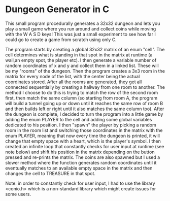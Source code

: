 # Dungeon Generator in C

This small program procedurally generates a 32x32 dungeon and lets you play a small game where you run around and collect coins while moving with the W A S D keys!
This was just a small experiment to see how far I could go to create a game from scratch using only C.

The program starts by creating a global 32x32 matrix of an enum "cell". The cell determines what is standing in that spot in the matrix at runtime (a wall,an empty spot, the player etc). I then generate a variable number of random coordinates of x and y and collect them in a linked list. These will be my "rooms" of the dungeon. Then the program creates a 3x3 room in the matrix for every node of the list, with the center being the actual coordinates stored. After all the rooms are generated, they get all connected sequentially by creating a hallway from one room to another. The method I choose to do this is trying to match the row of the second room first, then match the same column (so starting from room A, the program will build a tunnel going up or down until it reaches the same row of room B and then builds left or right until it also matches the same column too).
After the dungeon is complete, I decided to turn the program into a little game by adding the enum PLAYER to the cell and adding some global variables dedicated to his position. I then "spawn" the player by picking a random room in the room list and switching those coordinates in the matrix with the enum PLAYER, meaning that now every time the dungeon is printed, it will change that empty space with a heart, which is the player's symbol. I then created an infinite loop that constantly checks for user input at runtime (see note below) and shift his position in the matrix depending on the button pressed and re-prints the matrix. The coins are also spawned but I used a slower method where the function generates random coordinates until it eventually matches to an available empty space in the matrix and then changes the cell to TREASURE in that spot.

Note: in order to constantly check for user input, I had to use the library <conio.h> which is a non-standard library which might create issues for some users.
